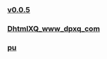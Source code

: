 
### [v0.0.5](https://github.com/littleflute/cchess/edit/master/ref/readme.md)
### [DhtmlXQ_www_dpxq_com](DhtmlXQ_www_dpxq_com)
### [pu](pu)
